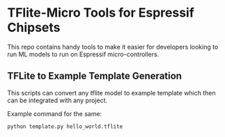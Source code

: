 # TFlite-Micro Tools for Espressif Chipsets

This repo contains handy tools to make it easier for developers looking to run ML models to run on Espressif micro-controllers.

## TFLite to Example Template Generation

This scripts can convert any tflite model to example template which then can be integrated with any project.

Example command for the same:

```
python template.py hello_world.tflite
```
